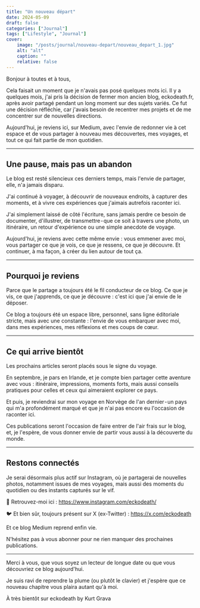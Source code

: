 ```yaml
---
title: "Un nouveau départ"
date: 2024-05-09
draft: false
categories: ["Journal"]
tags: ["Lifestyle", "Journal"]
cover:
    image: "/posts/journal/nouveau-depart/nouveau_depart_1.jpg"
    alt: "alt"
    caption: ""
    relative: false
---
```


Bonjour à toutes et à tous,

Cela faisait un moment que je n'avais pas posé quelques mots ici. Il y a quelques mois, j'ai pris la décision de fermer mon ancien blog, eckodeath.fr, après avoir partagé pendant un long moment sur des sujets variés. Ce fut une décision réfléchie, car j'avais besoin de recentrer mes projets et de me concentrer sur de nouvelles directions.

Aujourd'hui, je reviens ici, sur Medium, avec l'envie de redonner vie à cet espace et de vous partager à nouveau mes découvertes, mes voyages, et tout ce qui fait partie de mon quotidien.

---

## Une pause, mais pas un abandon
Le blog est resté silencieux ces derniers temps, mais l'envie de partager, elle, n'a jamais disparu.

J'ai continué à voyager, à découvrir de nouveaux endroits, à capturer des moments, et à vivre ces expériences que j'aimais autrefois raconter ici.

J'ai simplement laissé de côté l'écriture, sans jamais perdre ce besoin de documenter, d'illustrer, de transmettre - que ce soit à travers une photo, un itinéraire, un retour d'expérience ou une simple anecdote de voyage.

Aujourd'hui, je reviens avec cette même envie : vous emmener avec moi, vous partager ce que je vois, ce que je ressens, ce que je découvre.
Et continuer, à ma façon, à créer du lien autour de tout ça.

---

## Pourquoi je reviens
Parce que le partage a toujours été le fil conducteur de ce blog.
Ce que je vis, ce que j'apprends, ce que je découvre : c'est ici que j'ai envie de le déposer.

Ce blog a toujours été un espace libre, personnel, sans ligne éditoriale stricte, mais avec une constante : l'envie de vous embarquer avec moi, dans mes expériences, mes réflexions et mes coups de cœur.

---

## Ce qui arrive bientôt
Les prochains articles seront placés sous le signe du voyage.

En septembre, je pars en Irlande, et je compte bien partager cette aventure avec vous : itinéraire, impressions, moments forts, mais aussi conseils pratiques pour celles et ceux qui aimeraient explorer ce pays.

Et puis, je reviendrai sur mon voyage en Norvège de l'an dernier - un pays qui m'a profondément marqué et que je n'ai pas encore eu l'occasion de raconter ici.

Ces publications seront l'occasion de faire entrer de l'air frais sur le blog, et, je l'espère, de vous donner envie de partir vous aussi à la découverte du monde.

---

## Restons connectés
Je serai désormais plus actif sur Instagram, où je partagerai de nouvelles photos, notamment issues de mes voyages, mais aussi des moments du quotidien ou des instants capturés sur le vif.

📸 Retrouvez-moi ici : https://www.instagram.com/eckodeath/

🐦 Et bien sûr, toujours présent sur X (ex-Twitter) : https://x.com/eckodeath

Et ce blog Medium reprend enfin vie.

N'hésitez pas à vous abonner pour ne rien manquer des prochaines publications.

---

Merci à vous, que vous soyez un lecteur de longue date ou que vous découvriez ce blog aujourd'hui.

Je suis ravi de reprendre la plume (ou plutôt le clavier) et j'espère que ce nouveau chapitre vous plaira autant qu'à moi.

À très bientôt sur eckodeath by Kurt Grava


